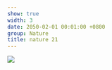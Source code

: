 ```yaml
---
show: true
width: 3
date: 2050-02-01 00:01:00 +0800
group: Nature
title: nature 21
---
```

<div>
<a href="/assets/images/photos/nature/DSC06792.jpg" target="_blank">
    <img data-src="/assets/images/photos/nature/DSC06792.jpg" class="lazy w-100 rounded-xl" src="{{ '/assets/images/empty_300x200.png' | relative_url }}">
</a>
</div>
